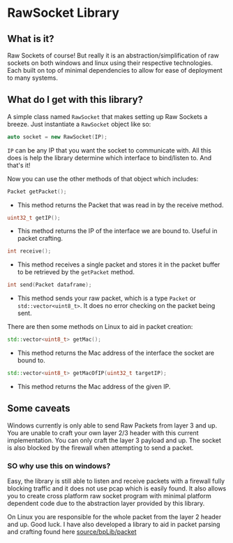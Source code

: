 # RawSocket Library

## What is it?
 Raw Sockets of course! But really it is an abstraction/simplification of raw sockets on both windows and linux using their respective technologies. Each built on top of minimal dependencies to allow for ease of deployment to many systems.

 ## What do I get with this library?

 A simple class named `RawSocket` that makes setting up Raw Sockets a breeze. Just instantiate a `RawSocket` object like so:
 ```c++
 auto socket = new RawSocket(IP);
 ```
 `IP` can be any IP that you want the socket to communicate with. All this does is help the library determine which interface to bind/listen to. And that's it!

Now you can use the other methods of that object which includes:

```c++
Packet getPacket();
```
- This method returns the Packet that was read in by the receive method.

```c++
uint32_t getIP();
```
- This method returns the IP of the interface we are bound to. Useful in packet crafting.

```c++
int receive();
```
- This method receives a single packet and stores it in the packet buffer to be retrieved by the `getPacket` method.

```c++
int send(Packet dataframe);
```
- This method sends your raw packet, which is a type `Packet` or `std::vector<uint8_t>`. It does no error checking on the packet being sent.

There are then some methods on Linux to aid in packet creation:
```c++
std::vector<uint8_t> getMac();
```
- This method returns the Mac address of the interface the socket are bound to. 

```cpp
std::vector<uint8_t> getMacOfIP(uint32_t targetIP);
```
- This method returns the Mac address of the given IP.

## Some caveats

Windows currently is only able to send Raw Packets from layer 3 and up. You are unable to craft your own layer 2/3 header with this current implementation. You can only craft the layer 3 payload and up. The socket is also blocked by the firewall when attempting to send a packet.

### SO why use this on windows?
 Easy, the library is still able to listen and receive packets with a firewall fully blocking traffic and it does not use pcap which is easily found. It also allows you to create cross platform raw socket program with minimal platform dependent code due to the abstraction layer provided by this library.  

 On Linux you are responsible for the whole packet from the layer 2 header and up. Good luck. I have also developed a library to aid in packet parsing and crafting found here [source/bpLib/packet](../../bpLib/packet/)


